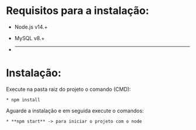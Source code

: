 # Requisitos para a instalação:

* Node.js v14.+
* MySQL v8.+

* ------------------------------------------

# Instalação:

Execute na pasta raiz do projeto o comando (CMD):
```
* npm install
```

Aguarde a instalação e em seguida execute o comandos:
```
* **npm start** -> para iniciar o projeto com o node
```
